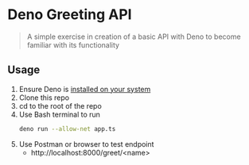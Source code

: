 # Deno Greeting API
> A simple exercise in creation of a basic API with Deno to become familiar with its functionality

## Usage
1. Ensure Deno is [installed on your system](https://deno.land/manual/getting_started/installation)
1. Clone this repo
1. cd to the root of the repo
1. Use Bash terminal to run 
    ```bash
    deno run --allow-net app.ts
    ```
1. Use Postman or browser to test endpoint
    - http://localhost:8000/greet/\<name>